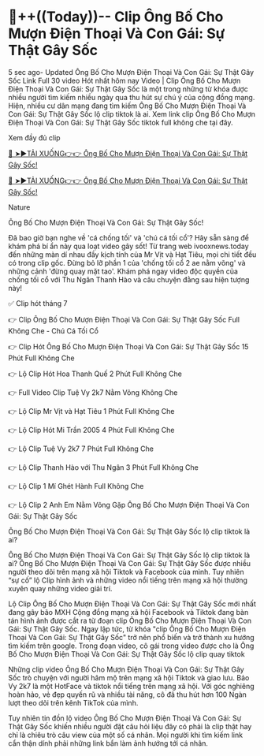# 🎥++((Today))-- Clip Ông Bố Cho Mượn Điện Thoại Và Con Gái: Sự Thật Gây Sốc

5 sec ago- Updated Ông Bố Cho Mượn Điện Thoại Và Con Gái: Sự Thật Gây Sốc Link Full 30 video Hót nhất hôm nay Video | Clip Ông Bố Cho Mượn Điện Thoại Và Con Gái: Sự Thật Gây Sốc là một trong những từ khóa được nhiều người tìm kiếm nhiều ngày qua thu hút sự chú ý của cộng đồng mạng. Hiện, nhiều cư dân mạng đang tìm kiếm Ông Bố Cho Mượn Điện Thoại Và Con Gái: Sự Thật Gây Sốc lộ clip  tiktok là ai. Xem link clip Ông Bố Cho Mượn Điện Thoại Và Con Gái: Sự Thật Gây Sốc tiktok full không che tại đây.

Xem đầy đủ clip

[🔴 ➤►TẢI XUỐNG👉👉 Ông Bố Cho Mượn Điện Thoại Và Con Gái: Sự Thật Gây Sốc!](https://ivooxnews.today/link-tran-ha-linh-2k2-full/)

[🔴 ➤►TẢI XUỐNG👉👉 Ông Bố Cho Mượn Điện Thoại Và Con Gái: Sự Thật Gây Sốc!](https://ivooxnews.today/link-tran-ha-linh-2k2-full/)

Nature

Ông Bố Cho Mượn Điện Thoại Và Con Gái: Sự Thật Gây Sốc!

Đã bao giờ bạn nghe về 'cá chống tối' và 'chú cá tối cổ'? Hãy sẵn sàng để khám phá bí ẩn này qua loạt video gây sốt! Từ trang web ivooxnews.today đến những màn dí nhau đầy kịch tính của Mr Vịt và Hạt Tiêu, mọi chi tiết đều có trong clip gốc. Đừng bỏ lỡ phần 1 của 'chống tối cổ 2 ae nằm võng' và những cảnh 'đừng quay mặt tao'. Khám phá ngay video độc quyền của chống tối cổ với Thu Ngân Thanh Hào và câu chuyện đằng sau hiện tượng này!

✅ Clip hót tháng 7

👉 Clip Ông Bố Cho Mượn Điện Thoại Và Con Gái: Sự Thật Gây Sốc Full Không Che - Chú Cá Tối Cổ

👉 Clip Hót Ông Bố Cho Mượn Điện Thoại Và Con Gái: Sự Thật Gây Sốc 15 Phút Full Không Che

👉 Lộ Clip Hót Hoa Thanh Quế 2 Phút Full Không Che

👉 Full Video Clip Tuệ Vy 2k7 Nằm Võng Không Che

👉 Lộ Clip Mr Vịt và Hạt Tiêu 1 Phút Full Không Che

👉 Lộ Clip Hót Mi Trần 2005 4 Phút Full Không Che

👉 Lộ Clip Tuệ Vy 2k7 7 Phút Full Không Che

👉 Lộ Clip Thanh Hào với Thu Ngân 3 Phút Full Không Che

👉 Lộ Clip 1 Mí Ghét Hành Full Không Che

👉 Lộ Clip 2 Anh Em Nằm Võng Gặp Ông Bố Cho Mượn Điện Thoại Và Con Gái: Sự Thật Gây Sốc

Ông Bố Cho Mượn Điện Thoại Và Con Gái: Sự Thật Gây Sốc lộ clip tiktok là ai?

Ông Bố Cho Mượn Điện Thoại Và Con Gái: Sự Thật Gây Sốc lộ clip tiktok là ai?
Ông Bố Cho Mượn Điện Thoại Và Con Gái: Sự Thật Gây Sốc được nhiều người theo dõi trên mạng xã hội  Tiktok và Facebook của mình. Tuy nhiên “sự cố” lộ Clip hình ảnh và những  video nổi tiếng trên mạng xã hội thường xuyên quay những video giải trí.

Lộ Clip Ông Bố Cho Mượn Điện Thoại Và Con Gái: Sự Thật Gây Sốc mới nhất đang gây bão MXH
Cộng đồng mạng xã hội Facebook và Tiktok đang bàn tán hình ảnh được cắt ra từ đoạn clip Ông Bố Cho Mượn Điện Thoại Và Con Gái: Sự Thật Gây Sốc. Ngay lập tức, từ khóa "clip Ông Bố Cho Mượn Điện Thoại Và Con Gái: Sự Thật Gây Sốc" trở nên phổ biến và trở thành xu hướng tìm kiếm trên google. Trong đoạn video, cô gái trong video được cho là Ông Bố Cho Mượn Điện Thoại Và Con Gái: Sự Thật Gây Sốc lộ clip quay tiktok

Những clip video Ông Bố Cho Mượn Điện Thoại Và Con Gái: Sự Thật Gây Sốc trò chuyện với người hâm mộ trên mạng xã hội Tiktok và giao lưu. Bảo Vy 2k7 là một HotFace và tiktok nổi tiếng trên mạng xã hội. Với góc nghiêng hoàn hảo, vẻ đẹp quyến rũ và nhiều tài năng, cô đã thu hút hơn 100 Ngàn lượt theo dõi trên kênh  TikTok của mình.

Tuy nhiên tin đồn lộ video Ông Bố Cho Mượn Điện Thoại Và Con Gái: Sự Thật Gây Sốc khiến nhiều người đặt câu hỏi liệu đây có phải là clip thật hay chỉ là chiêu trò câu view của một số cá nhân. Mọi người khi tìm kiếm link cẩn thận dính phải những link bẩn làm ảnh hướng tới cá nhân.
